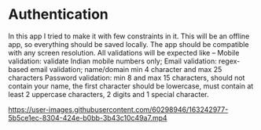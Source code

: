 # Authentication

In this app I tried to make it with few constraints in it.
This will be an offline app, so everything should be saved locally.
The app should be compatible with any screen resolution.
All validations will be expected like – Mobile validation: validate Indian mobile numbers only;
Email validation: regex-based email validation; name/domain min 4 character and max 25 characters
Password validation: min 8 and max 15 characters, should not contain your name, the first character
should be lowercase, must contain at least 2 uppercase characters, 2 digits and 1 special character.


https://user-images.githubusercontent.com/60298946/163242977-5b5ce1ec-8304-424e-b0bb-3b43c10c49a7.mp4
